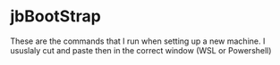 # jbBootStrap

These are the commands that I run when setting up a new machine. I ususlaly cut and paste then in the correct window (WSL or Powershell)
